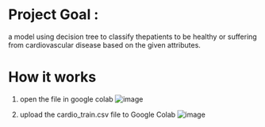# Project Goal :
a model using decision tree to classify thepatients to be healthy or suffering from
cardiovascular disease based on the
given attributes.

# How it works
1. open the file in google colab
    ![image](https://github.com/alakerkeni/Cardiovascular-disease-detection/assets/132003791/45dd9152-3759-448e-9626-cd624f6d7c0d)

2. upload the cardio_train.csv file to Google Colab
![image](https://github.com/alakerkeni/Cardiovascular-disease-detection/assets/132003791/657bfec2-f948-4a0d-bd76-f883803b8ff9)

